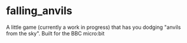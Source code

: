 # falling_anvils

A little game (currently a work in progress) that has you dodging "anvils from the sky". Built for the BBC micro:bit